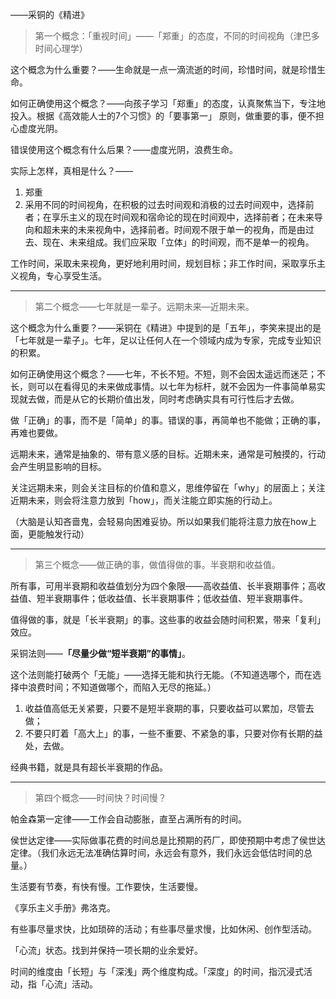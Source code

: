 ——采铜的《精进》

> 第一个概念：「重视时间」——「郑重」的态度，不同的时间视角（津巴多时间心理学）

这个概念为什么重要？——生命就是一点一滴流逝的时间，珍惜时间，就是珍惜生命。

如何正确使用这个概念？——向孩子学习「郑重」的态度，认真聚焦当下，专注地投入。根据《高效能人士的7个习惯》的「要事第一」 原则，做重要的事，便不担心虚度光阴。

错误使用这个概念有什么后果？——虚度光阴，浪费生命。

实际上怎样，真相是什么？——

1. 郑重
2. 采用不同的时间视角，在积极的过去时间观和消极的过去时间观中，选择前者；在享乐主义的现在时间观和宿命论的现在时间观中，选择前者；在未来导向和超未来的未来视角中，选择前者。时间观不限于单一的视角，而是由过去、现在、未来组成。我们应采取「立体」的时间观，而不是单一的视角。

工作时间，采取未来视角，更好地利用时间，规划目标；非工作时间，采取享乐主义视角，专心享受生活。

---

> 第二个概念——七年就是一辈子。远期未来—近期未来。

这个概念为什么重要？——采铜在《精进》中提到的是「五年」，李笑来提出的是「七年就是一辈子」。七年，足以让任何人在一个领域内成为专家，完成专业知识的积累。

如何正确使用这个概念？——七年，不长不短。不短，则不会因太遥远而迷茫；不长，则可以在看得见的未来做成事情。以七年为标杆，就不会因为一件事简单易实现就去做，而是从它的长期价值出发，同时考虑确实具有可行性后才去做。

做「正确」的事，而不是「简单」的事。错误的事，再简单也不能做；正确的事，再难也要做。

远期未来，通常是抽象的、带有意义感的目标。近期未来，通常是可触摸的，行动会产生明显影响的目标。

关注远期未来，则会关注目标的价值和意义，思维停留在「why」的层面上；关注近期未来，则会将注意力放到「how」，而关注能立即实施的行动上。

（大脑是认知吝啬鬼，会轻易向困难妥协。所以如果我们能将注意力放在how上面，更能触发行动）

---

> 第三个概念——做正确的事，做值得做的事。半衰期和收益值。

所有事，可用半衰期和收益值划分为四个象限——高收益值、长半衰期事件；高收益值、短半衰期事件；低收益值、长半衰期事件；低收益值、短半衰期事件。

值得做的事，就是「长半衰期」的事。这些事的收益会随时间积累，带来「复利」效应。

采铜法则——**「尽量少做“短半衰期”的事情」**。

这个法则能打破两个「无能」——选择无能和执行无能。（不知道选哪个，而在选择中浪费时间；不知道做哪个，而陷入无尽的拖延。）

1. 收益值高低无关紧要，只要不是短半衰期的事，只要收益可以累加，尽管去做；
2. 不要只盯着「高大上」的事，一些不重要、不紧急的事，只要对你有长期的益处，去做。

经典书籍，就是具有超长半衰期的作品。

---

> 第四个概念——时间快？时间慢？

帕金森第一定律——工作会自动膨胀，直至占满所有的时间。

侯世达定律——实际做事花费的时间总是比预期的药厂，即使预期中考虑了侯世达定律。（我们永远无法准确估算时间，永远会有意外，我们永远会低估时间的总量。）

生活要有节奏，有快有慢。工作要快，生活要慢。

《享乐主义手册》弗洛克。

有些事尽量求快，比如琐碎的活动；有些事尽量求慢，比如休闲、创作型活动。

「心流」状态。找到并保持一项长期的业余爱好。

时间的维度由「长短」与「深浅」两个维度构成。「深度」的时间，指沉浸式活动，指「心流」活动。
